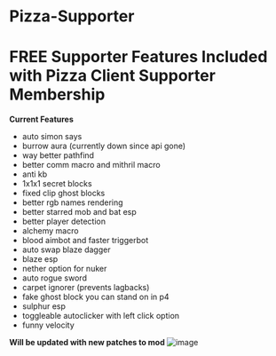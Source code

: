 # Pizza-Supporter

# **FREE Supporter Features Included with Pizza Client Supporter Membership** 


**Current Features**                                              
+ auto simon says
+ burrow aura (currently down since api gone)
+ way better pathfind
+ better comm macro and mithril macro
+ anti kb
+ 1x1x1 secret blocks
+ fixed clip ghost blocks
+ better rgb names rendering
+ better starred mob and bat esp
+ better player detection
+ alchemy macro
+ blood aimbot and faster triggerbot
+ auto swap blaze dagger
+ blaze esp
+ nether option for nuker
+ auto rogue sword
+ carpet ignorer (prevents lagbacks)
+ fake ghost block you can stand on in p4
+ sulphur esp
+ toggleable autoclicker with left click option
+ funny velocity


**Will be updated with new patches to mod**
![image](https://user-images.githubusercontent.com/107517248/178385532-bf18e0b3-fbf3-4b98-a557-c628cb1446a6.png)
